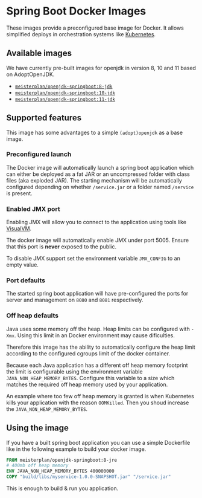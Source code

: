 # Spring Boot Docker Images

These images provide a preconfigured base image for Docker. It allows simplified deploys in orchestration systems like [Kubernetes](https://kubernetes.io/).

## Available images

We have currently pre-built images for openjdk in version 8, 10 and 11 based on AdoptOpenJDK.

* [`meisterplan/openjdk-springboot:8-jdk`](https://hub.docker.com/r/meisterplan/openjdk-springboot/tags/)
* [`meisterplan/openjdk-springboot:10-jdk`](https://hub.docker.com/r/meisterplan/openjdk-springboot/tags/)
* [`meisterplan/openjdk-springboot:11-jdk`](https://hub.docker.com/r/meisterplan/openjdk-springboot/tags/)

## Supported features

This image has some advantages to a simple `(adopt)openjdk` as a base image.

### Preconfigured launch

The Docker image will automatically launch a spring boot application which can either be deployed as a fat JAR or an uncompressed folder with class files (aka exploded JAR).
The starting mechanism will be automatically configured depending on whether `/service.jar` or a folder named `/service` is present.

### Enabled JMX port

Enabling JMX will allow you to connect to the application using tools like [VisualVM](https://visualvm.github.io/).

The docker image will automatically enable JMX under port 5005. Ensure that this port is **never** exposed to the public.

To disable JMX support set the environment variable `JMX_CONFIG` to an empty value.

### Port defaults

The started spring boot application will have pre-configured the ports for server and management on `8080` and `8081` respectively.

### Off heap defaults

Java uses some memory off the heap. Heap limits can be configured with `-Xmx`. Using this limit in an Docker environment may cause dificulties.

Therefore this image has the ability to automatically configure the heap limit according to the configured cgroups limit of the docker container.

Because each Java application has a different off heap memory footprint the limit is configurable using the environment variable `JAVA_NON_HEAP_MEMORY_BYTES`. Configure this variable to a size which matches the required off heap memory used by your application.

An example where too few off heap memory is granted is when Kubernetes kills your application with the reason `OOMKilled`. Then you shoud increase the `JAVA_NON_HEAP_MEMORY_BYTES`.

## Using the image

If you have a built spring boot application you can use a simple Dockerfile like in the following example to build your docker image.

```Dockerfile
FROM meisterplan/openjdk-springboot:8-jre
# 400mb off heap memory
ENV JAVA_NON_HEAP_MEMORY_BYTES 400000000
COPY "build/libs/myservice-1.0.0-SNAPSHOT.jar" "/service.jar"
```

This is enough to build & run you application.
